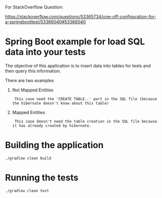 For StackOverflow Question:

https://stackoverflow.com/questions/53365734/one-off-configuration-for-a-springboottest/53366040#53366040

# Spring Boot example for load SQL data into your tests

The objective of this application is to insert data into tables for tests and
then query this information.

There are two examples
1) Not Mapped Entities
    
        This case need the 'CREATE TABLE..' part in the SQL file (because the hibernate doesn't know about this table) 

2) Mapped Entities
        
        This case doesn't need the table creation in the SQL file because it has already created by hibernate.
        
        
#  Building the application
    ./gradlew clean build

# Running the tests
    ./gradlew clean test
